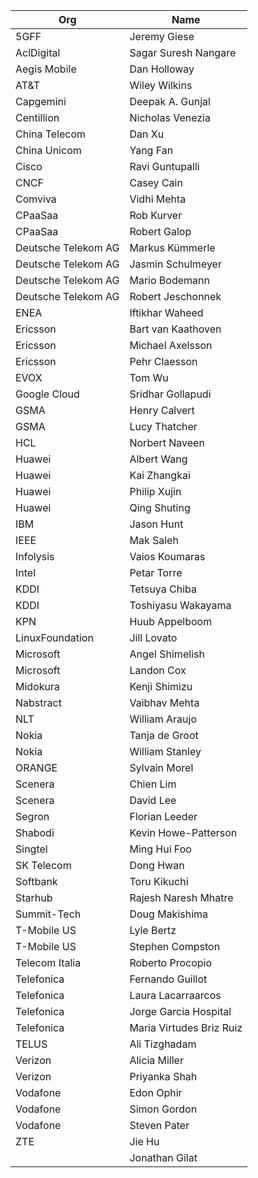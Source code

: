 | Org                    | Name                                                |
| -----------------------| ----------------------------------------------------|
| 5GFF	| Jeremy Giese |
| AclDigital | Sagar Suresh Nangare |
| Aegis Mobile | Dan Holloway |
| AT&T	| Wiley Wilkins |
| Capgemini	| Deepak A. Gunjal |
| Centillion | Nicholas Venezia |
| China Telecom | Dan Xu |
| China Unicom | Yang Fan |
| Cisco | Ravi Guntupalli |
| CNCF | Casey Cain |
| Comviva | Vidhi Mehta |
| CPaaSaa | Rob Kurver |
| CPaaSaa | Robert Galop |
| Deutsche Telekom AG	| Markus Kümmerle |
| Deutsche Telekom AG	| Jasmin Schulmeyer |
| Deutsche Telekom AG	| Mario Bodemann |
| Deutsche Telekom AG	| Robert Jeschonnek |
| ENEA | Iftikhar Waheed |
| Ericsson | Bart van Kaathoven |
| Ericsson | Michael Axelsson |
| Ericsson | Pehr Claesson |
| EVOX | Tom Wu |
| Google Cloud	| Sridhar Gollapudi |
| GSMA	| Henry Calvert |
| GSMA	| Lucy Thatcher |
| HCL | Norbert Naveen |
| Huawei| Albert Wang |
| Huawei | Kai Zhangkai |
| Huawei | Philip Xujin |
| Huawei| Qing Shuting |
| IBM	| Jason Hunt |
| IEEE | Mak Saleh |
| Infolysis | Vaios Koumaras |
| Intel	| Petar Torre |
| KDDI | Tetsuya Chiba |
| KDDI	| Toshiyasu Wakayama |
| KPN | Huub Appelboom |
| LinuxFoundation | Jill Lovato |
| Microsoft | Angel Shimelish |
| Microsoft	| Landon Cox |
| Midokura	| Kenji Shimizu |
| Nabstract | Vaibhav Mehta |
| NLT | William Araujo |
| Nokia	| Tanja de Groot |
| Nokia	| William Stanley |
| ORANGE	| Sylvain Morel |
| Scenera	| Chien Lim |
| Scenera	| David Lee |
| Segron | Florian Leeder |
| Shabodi | Kevin Howe-Patterson |
| Singtel | Ming Hui Foo |
| SK Telecom | Dong Hwan |
| Softbank | Toru Kikuchi |
| Starhub | Rajesh Naresh Mhatre |
| Summit-Tech | Doug Makishima |
| T-Mobile US	| Lyle Bertz |
| T-Mobile US	| Stephen Compston |
| Telecom Italia	| Roberto Procopio |
| Telefonica | Fernando Guillot |
| Telefonica | Laura Lacarraarcos |
| Telefonica | Jorge Garcia Hospital |
| Telefonica	| Maria Virtudes Briz Ruiz |
| TELUS	| Ali Tizghadam |
| Verizon	| Alicia Miller |
| Verizon	| Priyanka Shah |
| Vodafone	| Edon Ophir |
| Vodafone	| Simon Gordon |
| Vodafone	| Steven Pater |
| ZTE | Jie Hu |
| | Jonathan Gilat |
